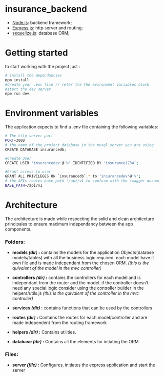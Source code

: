 # insurance_backend

<ul>
  <li><a href='https://nodejs.org/en/'>Node.js</a>: backend framework;</li>
  <li><a href='https://expressjs.com/'>Express.js</a>: http server and routing;</li>
  <li><a href='https://sequelize.org/master/'>sequelize.js</a>: database ORM;</li>
</ul>


# Getting started

to start working with the project just :

```sh
# install the dependancies
npm install
#Create your .env file // refer the the evironment variables block
#start the dev server
npm run dev
```

# Environment variables

The application expects to find a .env file containing the following variables:

```sh
# The http server port
PORT=3000
# the name of the project database in the mysql server you are using
CREATE DATABASE insurancedb;

#Create User
CREATE USER 'insurancedev'@'%' IDENTIFIED BY 'insurance1234';

#Grant access to user
GRANT ALL PRIVILEGES ON `insurancedb`.* to 'insurancedev'@'%';
# the APIs routes base path (/api/v1 to conform with the swagger documentation)
BASE_PATH=/api/v1
```

# Architecture

The architecture is made while respecting the solid and clean architecture principales to ensure maximum independancy between the app components.

### Folders:

-   **models _(dir)_ :** contains the models for the application Objects(databse models/tables) with all the business logic required. each model have it own file and is made independant from the chosen ORM. _(this is the quivalent of the model in the mvc controller)_

-   **controllers _(dir)_ :** contains the controllers for each model and is independant from the router and the model. if the controller doesn't need any special logic consider using the controller builder in the helpers/utils.js _(this is the quivalent of the controller in the mvc controller)_

-   **services _(dir)_ :** contains functions that can be used by the controllers .

-   **routes _(dir)_ :** Contains the routes for each model/controller and are made independent from the routing framework

-   **helpers _(dir)_ :** Contains utilities.

-   **database _(dir)_ :** Contains all the elements for intiating the ORM

### Files:

-   **server _(file)_ :** Configures, initiates the express application and start the server